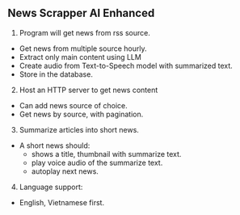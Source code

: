 ## News Scrapper AI Enhanced

1. Program will get news from rss source.
- Get news from multiple source hourly.
- Extract only main content using LLM
- Create audio from Text-to-Speech model with summarized text.
- Store in the database.

2. Host an HTTP server to get news content
- Can add news source of choice.
- Get news by source, with pagination.

3. Summarize articles into short news.
- A short news should:
    - shows a title, thumbnail with summarize text.
    - play voice audio of the summarize text.
    - autoplay next news.

4. Language support:
- English, Vietnamese first.
